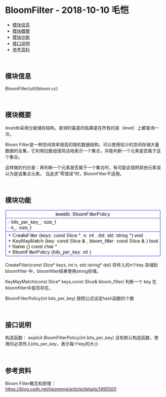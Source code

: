 # BloomFilter - 2018-10-10 毛恺

- [模块信息](#module_info)
- [模块概要](#module_in_brief)
- [模块功能](#module_function)
- [接口说明](#interface_specification)
- [参考资料](#reference)


&nbsp;   
<a id="module_info"></a>
## 模块信息

BloomFilter(util/bloom.cc)

&nbsp;   
<a id="module_in_brief"></a>
## 模块概要
leveldb采用分层储存结构，查询时最差的结果是在所有的层（level）上都查询一次。

Bloom Filter是一种空间效率很高的随机数据结构，可以使用较少的空间存储大量数据的全集，它利用位数组很简洁地表示一个集合，并能判断一个元素是否属于这个集合。

这样做的代价是：再判断一个元素是否属于一个集合时，有可能会错把其他元素误以为是该集合元素。
当追求“零错误”时，BloomFilter不适用。

&nbsp;   
<a id="module_function"></a>
## 模块功能
![](assets/BloomFilterPolicy.png)

CreateFilter(const Slice* keys, int n, std::string* dst)
将传入的n个key 存储到bloomfilter 中，bloomfilter结果使用string存储。

KeyMayMatch(const Slice* keys,const Slice& bloom_filter)
判断一个 key 在bloomfilter中是否存在。

BloomFilterPolicy(int bits_per_key)
按照公式设定hash函数的个数

&nbsp;   
<a id="interface_specification"></a>
## 接口说明

构造函数：
explicit BloomFilterPolicy(int bits_per_key)
没有默认构造函数，使用时必须传入bits_per_key，表示每个key的大小


&nbsp;   
<a id="reference"></a>
## 参考资料

Bloom Filter概念和原理：https://blog.csdn.net/jiaomeng/article/details/1495500